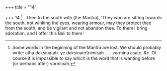+++
title = "14"

+++
14 [^5] . Then to the south with (the Mantra), 'They who are sitting towards the south, not winking the eyes, wearing armour, may they protect thee from the south, and be vigilant and not abandon thee. To them I bring adoration, and I offer this Bali to them.'


[^5]:  Some words in the beginning of the Mantra are lost. We should probably write: atha dakṣiṇataḥ. ye dakṣiṇatoऽnimiṣāḥ . . . varmiṇa āsate, &c. Of course it is impossible to say which is the word that is wanting before (or perhaps after) varmiṇaḥ.

